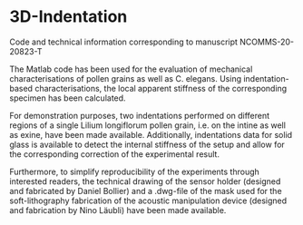 # 3D-Indentation
Code and technical information corresponding to manuscript NCOMMS-20-20823-T

The Matlab code has been used for the evaluation of mechanical characterisations of pollen grains as well as C. elegans. Using indentation-based characterisations, the local apparent stiffness of the corresponding specimen has been calculated.

For demonstration purposes, two indentations performed on different regions of a single Lilium longiflorum pollen grain, i.e. on the intine as well as exine, have been made available. Additionally, indentations data for solid glass is available to detect the internal stiffness of the setup and allow for the corresponding correction of the experimental result.

Furthermore, to simplify reproducibility of the experiments through interested readers, the technical drawing of the sensor holder (designed and fabricated by Daniel Bollier) and a .dwg-file of the mask used for the soft-lithography fabrication of the acoustic manipulation device (designed and fabrication by Nino Läubli) have been made available.
